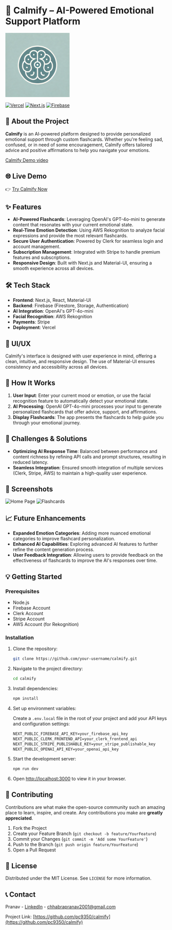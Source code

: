 # 🌟 Calmify – AI-Powered Emotional Support Platform

<img src="./public/calmify-logo.png" alt="Calmify Logo" width="200" height="200">

[![Vercel](https://vercel.com/button)](https://calmify-ten.vercel.app/)
[![Next.js](https://img.shields.io/badge/Next.js-Framework-black)](https://nextjs.org/)
[![Firebase](https://img.shields.io/badge/Firebase-Backend-orange)](https://firebase.google.com/)

## 🚀 About the Project

**Calmify** is an AI-powered platform designed to provide personalized emotional support through custom flashcards. Whether you're feeling sad, confused, or in need of some encouragement, Calmify offers tailored advice and positive affirmations to help you navigate your emotions.

[Calmify Demo video](https://www.youtube.com/watch?v=6Bv7J_ynfhs)

## 🌐 Live Demo

👉 [Try Calmify Now](https://calmify-ten.vercel.app/)

## ✨ Features

- **AI-Powered Flashcards**: Leveraging OpenAI's GPT-4o-mini to generate content that resonates with your current emotional state.
- **Real-Time Emotion Detection**: Using AWS Rekognition to analyze facial expressions and provide the most relevant flashcards.
- **Secure User Authentication**: Powered by Clerk for seamless login and account management.
- **Subscription Management**: Integrated with Stripe to handle premium features and subscriptions.
- **Responsive Design**: Built with Next.js and Material-UI, ensuring a smooth experience across all devices.

## 🛠️ Tech Stack

- **Frontend**: Next.js, React, Material-UI
- **Backend**: Firebase (Firestore, Storage, Authentication)
- **AI Integration**: OpenAI's GPT-4o-mini
- **Facial Recognition**: AWS Rekognition
- **Payments**: Stripe
- **Deployment**: Vercel

## 🎨 UI/UX

Calmify's interface is designed with user experience in mind, offering a clean, intuitive, and responsive design. The use of Material-UI ensures consistency and accessibility across all devices.

## 🧠 How It Works

1. **User Input**: Enter your current mood or emotion, or use the facial recognition feature to automatically detect your emotional state.
2. **AI Processing**: OpenAI GPT-4o-mini processes your input to generate personalized flashcards that offer advice, support, and affirmations.
3. **Display Flashcards**: The app presents the flashcards to help guide you through your emotional journey.

## 🚧 Challenges & Solutions

- **Optimizing AI Response Time**: Balanced between performance and content richness by refining API calls and prompt structures, resulting in reduced latency.
- **Seamless Integration**: Ensured smooth integration of multiple services (Clerk, Stripe, AWS) to maintain a high-quality user experience.

## 📸 Screenshots

![Home Page](./assets/screenshot1.png)
![Flashcards](./assets/screenshot2.png)

## 📈 Future Enhancements

- **Expanded Emotion Categories**: Adding more nuanced emotional categories to improve flashcard personalization.
- **Enhanced AI Capabilities**: Exploring advanced AI features to further refine the content generation process.
- **User Feedback Integration**: Allowing users to provide feedback on the effectiveness of flashcards to improve the AI's responses over time.

## 💡 Getting Started

### Prerequisites

- Node.js
- Firebase Account
- Clerk Account
- Stripe Account
- AWS Account (for Rekognition)

### Installation

1. Clone the repository:

   ```bash
   git clone https://github.com/your-username/calmify.git

2. Navigate to the project directory:

   ```bash
   cd calmify
   
3. Install dependencies:

   ```bash
   npm install
4. Set up environment variables:

   Create a `.env.local` file in the root of your project and add your API keys and configuration settings:

   ```env
   NEXT_PUBLIC_FIREBASE_API_KEY=your_firebase_api_key
   NEXT_PUBLIC_CLERK_FRONTEND_API=your_clerk_frontend_api
   NEXT_PUBLIC_STRIPE_PUBLISHABLE_KEY=your_stripe_publishable_key
   NEXT_PUBLIC_OPENAI_API_KEY=your_openai_api_key
   
5. Start the development server:

   ```bash
   npm run dev

6. Open [http://localhost:3000](http://localhost:3000) to view it in your browser.

## 🤝 Contributing

Contributions are what make the open-source community such an amazing place to learn, inspire, and create. Any contributions you make are **greatly appreciated**.

1. Fork the Project
2. Create your Feature Branch (`git checkout -b feature/YourFeature`)
3. Commit your Changes (`git commit -m 'Add some YourFeature'`)
4. Push to the Branch (`git push origin feature/YourFeature`)
5. Open a Pull Request

## 📝 License

Distributed under the MIT License. See `LICENSE` for more information.

## 📞 Contact

Pranav - [LinkedIn](https://www.linkedin.com/in/pranavchhabra/) - chhabrapranav2001@gmail.com

Project Link: [https://github.com/pc9350/calmify](https://github.com/pc9350/calmify)
